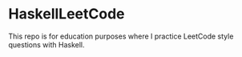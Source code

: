 # HaskellLeetCode
This repo is for education purposes where I practice LeetCode style questions with Haskell.

